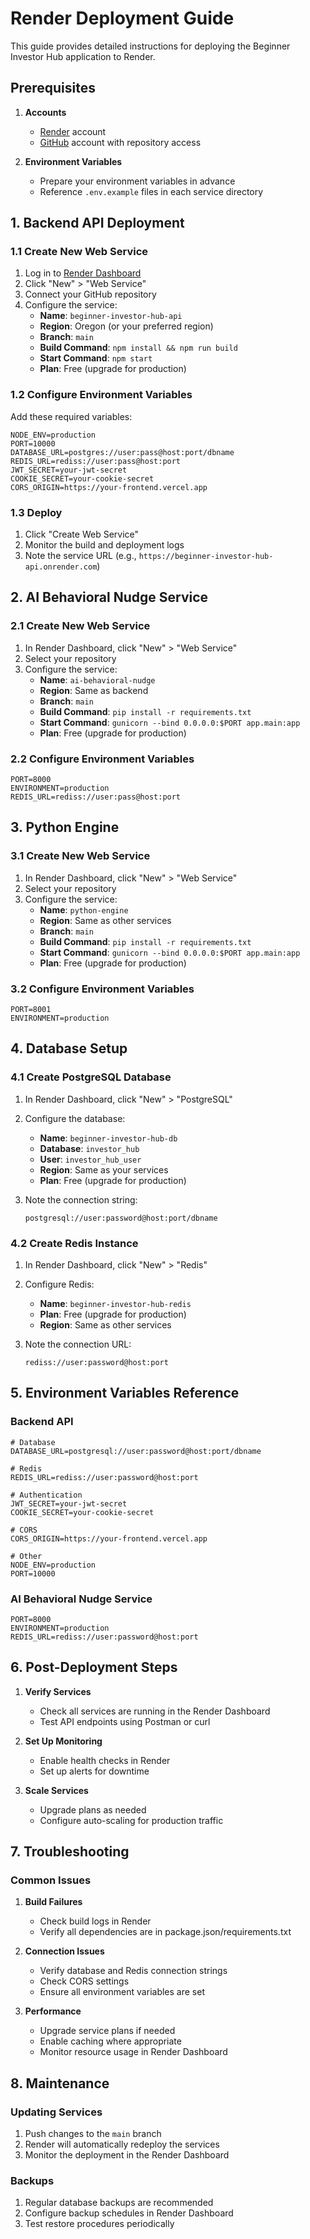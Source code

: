 # Render Deployment Guide

This guide provides detailed instructions for deploying the Beginner Investor Hub application to Render.

## Prerequisites

1. **Accounts**
   - [Render](https://render.com) account
   - [GitHub](https://github.com) account with repository access

2. **Environment Variables**
   - Prepare your environment variables in advance
   - Reference `.env.example` files in each service directory

## 1. Backend API Deployment

### 1.1 Create New Web Service

1. Log in to [Render Dashboard](https://dashboard.render.com/)
2. Click "New" > "Web Service"
3. Connect your GitHub repository
4. Configure the service:
   - **Name**: `beginner-investor-hub-api`
   - **Region**: Oregon (or your preferred region)
   - **Branch**: `main`
   - **Build Command**: `npm install && npm run build`
   - **Start Command**: `npm start`
   - **Plan**: Free (upgrade for production)

### 1.2 Configure Environment Variables

Add these required variables:

```
NODE_ENV=production
PORT=10000
DATABASE_URL=postgres://user:pass@host:port/dbname
REDIS_URL=rediss://user:pass@host:port
JWT_SECRET=your-jwt-secret
COOKIE_SECRET=your-cookie-secret
CORS_ORIGIN=https://your-frontend.vercel.app
```

### 1.3 Deploy

1. Click "Create Web Service"
2. Monitor the build and deployment logs
3. Note the service URL (e.g., `https://beginner-investor-hub-api.onrender.com`)

## 2. AI Behavioral Nudge Service

### 2.1 Create New Web Service

1. In Render Dashboard, click "New" > "Web Service"
2. Select your repository
3. Configure the service:
   - **Name**: `ai-behavioral-nudge`
   - **Region**: Same as backend
   - **Branch**: `main`
   - **Build Command**: `pip install -r requirements.txt`
   - **Start Command**: `gunicorn --bind 0.0.0.0:$PORT app.main:app`
   - **Plan**: Free (upgrade for production)

### 2.2 Configure Environment Variables

```
PORT=8000
ENVIRONMENT=production
REDIS_URL=rediss://user:pass@host:port
```

## 3. Python Engine

### 3.1 Create New Web Service

1. In Render Dashboard, click "New" > "Web Service"
2. Select your repository
3. Configure the service:
   - **Name**: `python-engine`
   - **Region**: Same as other services
   - **Branch**: `main`
   - **Build Command**: `pip install -r requirements.txt`
   - **Start Command**: `gunicorn --bind 0.0.0.0:$PORT app.main:app`
   - **Plan**: Free (upgrade for production)

### 3.2 Configure Environment Variables

```
PORT=8001
ENVIRONMENT=production
```

## 4. Database Setup

### 4.1 Create PostgreSQL Database

1. In Render Dashboard, click "New" > "PostgreSQL"
2. Configure the database:
   - **Name**: `beginner-investor-hub-db`
   - **Database**: `investor_hub`
   - **User**: `investor_hub_user`
   - **Region**: Same as your services
   - **Plan**: Free (upgrade for production)

3. Note the connection string:
   ```
   postgresql://user:password@host:port/dbname
   ```

### 4.2 Create Redis Instance

1. In Render Dashboard, click "New" > "Redis"
2. Configure Redis:
   - **Name**: `beginner-investor-hub-redis`
   - **Plan**: Free (upgrade for production)
   - **Region**: Same as other services

3. Note the connection URL:
   ```
   rediss://user:password@host:port
   ```

## 5. Environment Variables Reference

### Backend API

```
# Database
DATABASE_URL=postgresql://user:password@host:port/dbname

# Redis
REDIS_URL=rediss://user:password@host:port

# Authentication
JWT_SECRET=your-jwt-secret
COOKIE_SECRET=your-cookie-secret

# CORS
CORS_ORIGIN=https://your-frontend.vercel.app

# Other
NODE_ENV=production
PORT=10000
```

### AI Behavioral Nudge Service

```
PORT=8000
ENVIRONMENT=production
REDIS_URL=rediss://user:password@host:port
```

## 6. Post-Deployment Steps

1. **Verify Services**
   - Check all services are running in the Render Dashboard
   - Test API endpoints using Postman or curl

2. **Set Up Monitoring**
   - Enable health checks in Render
   - Set up alerts for downtime

3. **Scale Services**
   - Upgrade plans as needed
   - Configure auto-scaling for production traffic

## 7. Troubleshooting

### Common Issues

1. **Build Failures**
   - Check build logs in Render
   - Verify all dependencies are in package.json/requirements.txt

2. **Connection Issues**
   - Verify database and Redis connection strings
   - Check CORS settings
   - Ensure all environment variables are set

3. **Performance**
   - Upgrade service plans if needed
   - Enable caching where appropriate
   - Monitor resource usage in Render Dashboard

## 8. Maintenance

### Updating Services

1. Push changes to the `main` branch
2. Render will automatically redeploy the services
3. Monitor the deployment in the Render Dashboard

### Backups

1. Regular database backups are recommended
2. Configure backup schedules in Render Dashboard
3. Test restore procedures periodically
